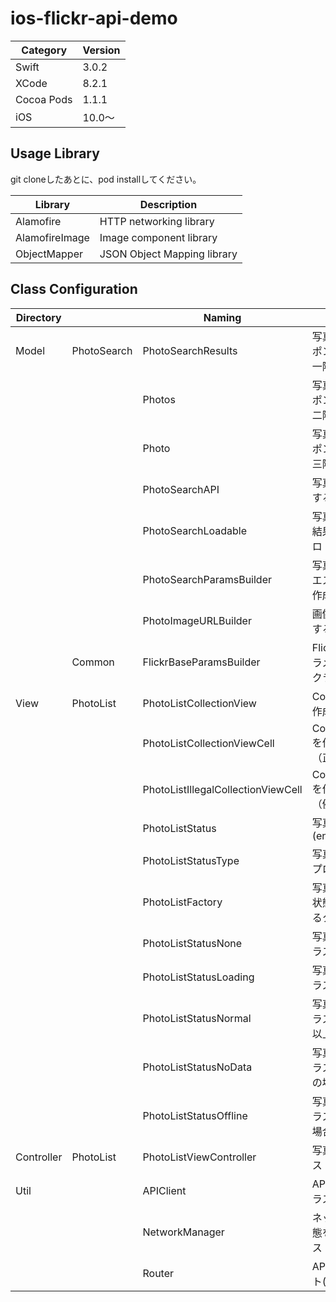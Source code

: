 # ios-flickr-api-demo

|Category | Version| 
|---|---|
| Swift | 3.0.2 |
| XCode | 8.2.1 |
| Cocoa Pods | 1.1.1 |
| iOS | 10.0〜 |

## Usage Library
git cloneしたあとに、pod installしてください。

| Library | Description |
|---|---|
| Alamofire | HTTP networking library |
| AlamofireImage | Image component library |
| ObjectMapper | JSON Object Mapping library |

## Class Configuration

| Directory |             | Naming                               | Description                                      |
|--------------|-------------|------------------------------------|-------------------------------------------------|
| Model        | PhotoSearch | PhotoSearchResults                 | 写真検索APIのレスポンスデータ（第一階層） |
|              |             | Photos                             | 写真検索APIのレスポンスデータ（第二階層） |
|              |             | Photo                              | 写真検索APIのレスポンスデータ（第三階層） |
|              |             | PhotoSearchAPI                     | 写真検索APIを送信するクラス |
|              |             | PhotoSearchLoadable                | 写真検索APIの検索結果を通知するプロトコル |
|              |             | PhotoSearchParamsBuilder           | 写真検索APIのリクエストパラメタを作成するクラス |
|              |             | PhotoImageURLBuilder               | 画像のURLを作成するクラス |
|              | Common      | FlickrBaseParamsBuilder            | Flickr APIの共通パラメタを作成するクラス |
| View         | PhotoList   | PhotoListCollectionView            | CollectionViewを作成するクラス |
|              |             | PhotoListCollectionViewCell        | CollectionViewCellを作成するクラス（正常系） |
|              |             | PhotoListIllegalCollectionViewCell | CollectionViewCellを作成するクラス（例外系） |
|              |             | PhotoListStatus                    | 写真一覧の状態(enum) |
|              |             | PhotoListStatusType                | 写真一覧表示用のプロトコル |
|              |             | PhotoListFactory                   | 写真一覧の表示を状態ごとに管理するクラス |
|              |             | PhotoListStatusNone                | 写真一覧表示用クラス(未処理) |
|              |             | PhotoListStatusLoading             | 写真一覧表示用クラス(ロード中) |
|              |             | PhotoListStatusNormal              | 写真一覧表示用クラス(データが1件以上ある場合) |
|              |             | PhotoListStatusNoData              | 写真一覧表示用クラス(データが0件の場合) |
|              |             | PhotoListStatusOffline             | 写真一覧表示用クラス(オフラインの場合) |
| Controller   | PhotoList   | PhotoListViewController            | 写真一覧画面クラス |
| Util         |             | APIClient                          | APIクライアントクラス |
|              |             | NetworkManager                     | ネットワークの状態を管理するクラス |
|              |             | Router                             | API用のオブジェクト(enum) |
